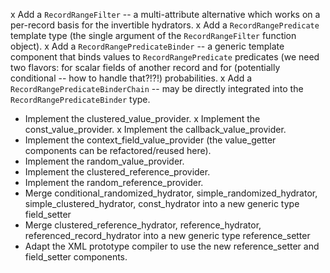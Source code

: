 x Add a `RecordRangeFilter` -- a multi-attribute alternative which works on a per-record basis for the invertible hydrators.
x Add a `RecordRangePredicate` template type (the single argument of the `RecordRangeFilter` function object).
x Add a `RecordRangePredicateBinder` -- a generic template component that binds values to `RecordRangePredicate` predicates (we need two flavors: for scalar fields of another record and for (potentially conditional -- how to handle that?!?!) probabilities.
x Add a `RecordRangePredicateBinderChain` -- may be directly integrated into the `RecordRangePredicateBinder` type. 
* Implement the clustered_value_provider.
x Implement the const_value_provider.
x Implement the callback_value_provider.
* Implement the context_field_value_provider (the value_getter components can be refactored/reused here).
* Implement the random_value_provider.
* Implement the clustered_reference_provider.
* Implement the random_reference_provider.
* Merge conditional_randomized_hydrator, simple_randomized_hydrator, simple_clustered_hydrator, const_hydrator into a new generic type field_setter 
* Merge clustered_reference_hydrator, reference_hydrator, referenced_record_hydrator into a new generic type reference_setter
* Adapt the XML prototype compiler to use the new reference_setter and field_setter components.
